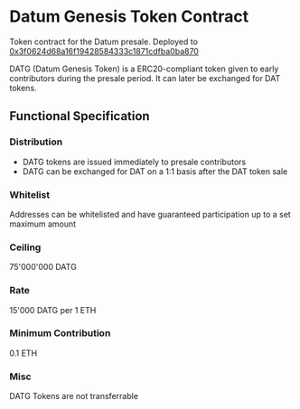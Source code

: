 # Datum Genesis Token Contract
Token contract for the Datum presale. Deployed to [0x3f0624d68a16f19428584333c1871cdfba0ba870](https://etherscan.io/address/0x3f0624d68a16f19428584333c1871cdfba0ba870)

DATG (Datum Genesis Token) is a ERC20-compliant token given to early contributors during the presale period. It can later be exchanged for DAT tokens.

## Functional Specification

### Distribution
- DATG tokens are issued immediately to presale contributors
- DATG can be exchanged for DAT on a 1:1 basis after the DAT token sale

### Whitelist
Addresses can be whitelisted and have guaranteed participation up to a set maximum amount

### Ceiling
75'000'000 DATG

### Rate
15'000 DATG per 1 ETH

### Minimum Contribution
0.1 ETH

### Misc
DATG Tokens are not transferrable
